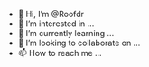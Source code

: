 - 👋 Hi, I’m @Roofdr
- 👀 I’m interested in ...
- 🌱 I’m currently learning ...
- 💞️ I’m looking to collaborate on ...
- 📫 How to reach me ...

<!---
Roofdr/Roofdr is a ✨ special ✨ repository because its `README.md` (this file) appears on your GitHub profile.
You can click the Preview link to take a look at your changes.
--->
